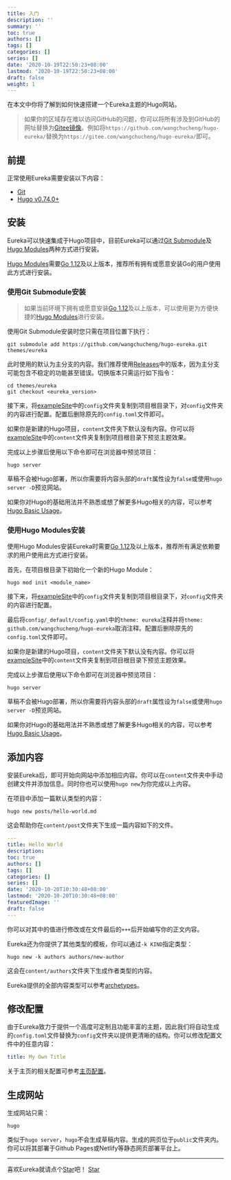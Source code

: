 ```yaml
---
title: 入门
description: ''
summary: ''
toc: true
authors: []
tags: []
categories: []
series: []
date: '2020-10-19T22:50:23+08:00'
lastmod: '2020-10-19T22:50:23+08:00'
draft: false
weight: 1
---
```


在本文中你将了解到如何快速搭建一个Eureka主题的Hugo网站。

<!--more-->

>	如果你的区域存在难以访问GitHub的问题，你可以将所有涉及到GitHub的网址替换为[Gitee镜像](https://gitee.com/wangchucheng/hugo-eureka/)。例如将`https://github.com/wangchucheng/hugo-eureka/`替换为`https://gitee.com/wangchucheng/hugo-eureka/`即可。

## 前提

正常使用Eureka需要安装以下内容：

- [Git](https://git-scm.com/)
- [Hugo v0.74.0+](https://gohugo.io/getting-started/installing/)

## 安装

Eureka可以快速集成于Hugo项目中，目前Eureka可以通过[Git Submodule](#使用git-submodule安装)及[Hugo Modules](#使用hugo-modules安装)两种方式进行安装。

[Hugo Modules](#使用hugo-modules安装)需要[Go 1.12](https://golang.org/dl/)及以上版本，推荐所有拥有或愿意安装Go的用户使用此方式进行安装。

### 使用Git Submodule安装

> 如果当前环境下拥有或愿意安装[Go 1.12](https://golang.org/dl/)及以上版本，可以使用更为方便快捷的[Hugo Modules](#使用hugo-modules安装)进行安装。

使用Git Submodule安装时您只需在项目位置下执行：

```shell
git submodule add https://github.com/wangchucheng/hugo-eureka.git themes/eureka
```

此时使用的默认为主分支的内容。我们推荐使用[Releases](https://github.com/wangchucheng/hugo-eureka/releases)中的版本，因为主分支可能包含不稳定的功能甚至错误。切换版本只需运行如下指令：

```shell
cd themes/eureka
git checkout <eureka_version>
```

接下来，将[exampleSite](https://github.com/wangchucheng/hugo-eureka/tree/master/exampleSite)中的`config`文件夹复制到项目根目录下，对`config`文件夹的内容进行配置。配置后删除原先的`config.toml`文件即可。

如果你是新建的Hugo项目，`content`文件夹下默认没有内容。你可以将[exampleSite](https://github.com/wangchucheng/hugo-eureka/tree/master/exampleSite)中的`content`文件夹复制到项目根目录下预览主题效果。

完成以上步骤后使用以下命令即可在浏览器中预览项目：

```shell
hugo server
```

草稿不会被Hugo部署，所以你需要将内容头部的`draft`属性设为`false`或使用`hugo server -D`预览网站。

如果你对Hugo的基础用法并不熟悉或想了解更多Hugo相关的内容，可以参考[Hugo Basic Usage](https://gohugo.io/getting-started/usage/)。

### 使用Hugo Modules安装

使用Hugo Modules安装Eureka时需要[Go 1.12](https://golang.org/dl/)及以上版本，推荐所有满足依赖要求的用户使用此方式进行安装。

首先，在项目根目录下初始化一个新的Hugo Module：

```shell
hugo mod init <module_name>
```

接下来，将[exampleSite](https://github.com/wangchucheng/hugo-eureka/tree/master/exampleSite)中的`config`文件夹复制到项目根目录下，对`config`文件夹的内容进行配置。

最后将`config/_default/config.yaml`中的`theme: eureka`注释并将`theme: github.com/wangchucheng/hugo-eureka`取消注释。配置后删除原先的`config.toml`文件即可。

如果你是新建的Hugo项目，`content`文件夹下默认没有内容。你可以将[exampleSite](https://github.com/wangchucheng/hugo-eureka/tree/master/exampleSite)中的`content`文件夹复制到项目根目录下预览主题效果。

完成以上步骤后使用以下命令即可在浏览器中预览项目：

```shell
hugo server
```

草稿不会被Hugo部署，所以你需要将内容头部的`draft`属性设为`false`或使用`hugo server -D`预览网站。

如果你对Hugo的基础用法并不熟悉或想了解更多Hugo相关的内容，可以参考[Hugo Basic Usage](https://gohugo.io/getting-started/usage/)。

## 添加内容

安装Eureka后，即可开始向网站中添加相应内容。你可以在`content`文件夹中手动创建文件并添加信息。同时你也可以使用`hugo new`为你完成以上内容。

在项目中添加一篇默认类型的内容：

```shell
hugo new posts/hello-world.md
```

这会帮助你在`content/post`文件夹下生成一篇内容如下的文件。

```yaml
---
title: Hello World
description:
toc: true
authors: []
tags: []
categories: []
series: []
date: '2020-10-20T10:30:48+08:00'
lastmod: '2020-10-20T10:30:48+08:00'
featuredImage: ''
draft: false
---
```

你可以对其中的值进行修改或在文件最后的`+++`后开始编写你的正文内容。

Eureka还为你提供了其他类型的模板，你可以通过`-k KIND`指定类型：

```shell
hugo new -k authors authors/new-author
```

这会在`content/authors`文件夹下生成作者类型的内容。

Eureka提供的全部内容类型可以参考[archetypes](https://github.com/wangchucheng/hugo-eureka/tree/master/archetypes)。

## 修改配置

由于Eureka致力于提供一个高度可定制且功能丰富的主题，因此我们将自动生成的`config.toml`文件替换为`config`文件夹以提供更清晰的结构。你可以修改配置文件中的任意内容：

```yaml
title: My Own Title
```

关于主页的相关配置可参考[主页配置](../homepage-configuration)。

## 生成网站

生成网站只需：

```shell
hugo
```

类似于`hugo server`，`hugo`不会生成草稿内容。生成的网页位于`public`文件夹内。你可以将其部署于Github Pages或Netlify等静态网页部署平台上。

---

<div class="flex flex-col items-center">
	<span class="mb-4">喜欢Eureka就请点个<a href="https://github.com/wangchucheng/hugo-eureka">Star</a>吧！</span>
	<a class="github-button" href="https://github.com/wangchucheng/hugo-eureka" data-size="large" aria-label="Star wangchucheng/hugo-eureka on GitHub">Star</a>
</div>